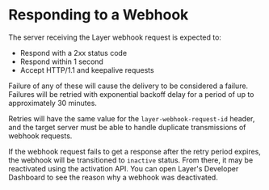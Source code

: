 # Responding to a Webhook

The server receiving the Layer webhook request is expected to:

* Respond with a 2xx status code
* Respond within 1 second
* Accept HTTP/1.1 and keepalive requests

Failure of any of these will cause the delivery to be considered a failure.  Failures will be retried with exponential backoff delay for a period of up to approximately 30 minutes.

Retries will have the same value for the `layer-webhook-request-id` header, and the target server must be able to handle duplicate transmissions of webhook requests.

If the webhook request fails to get a response after the retry period expires, the webhook will be transitioned to `inactive` status.  From there, it may be reactivated using the activation API.  You can open Layer's Developer Dashboard to see the reason why a webhook was deactivated.
